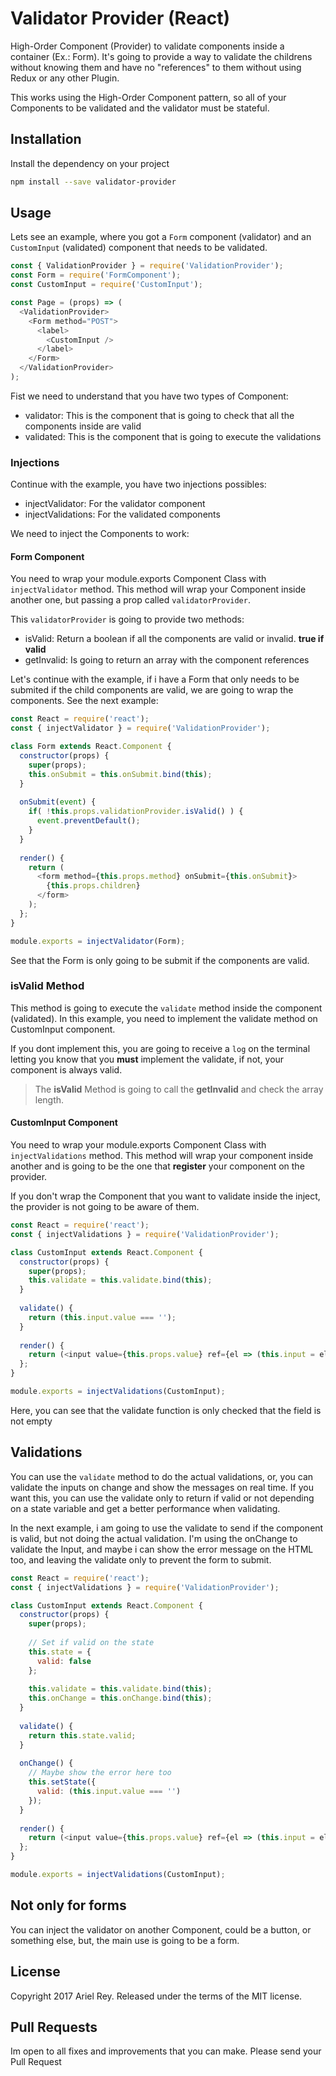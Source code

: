 # Validator Provider (React)

High-Order Component (Provider) to validate components inside a container (Ex.: Form). It's going to provide a way to validate the childrens without knowing them and have no "references" to them without using Redux or any other Plugin.

This works using the High-Order Component pattern, so all of your Components to be validated and the validator must be stateful.

## Installation

Install the dependency on your project

```bash
npm install --save validator-provider
```

## Usage

Lets see an example, where you got a `Form` component (validator) and an `CustomInput` (validated) component that needs to be validated.

```javascript
const { ValidationProvider } = require('ValidationProvider');
const Form = require('FormComponent');
const CustomInput = require('CustomInput');

const Page = (props) => (
  <ValidationProvider>
    <Form method="POST">
      <label>
        <CustomInput />
      </label>
    </Form>
  </ValidationProvider>
);
```

Fist we need to understand that you have two types of Component:

- validator: This is the component that is going to check that all the components inside are valid
- validated: This is the component that is going to execute the validations

### Injections

Continue with the example, you have two injections possibles:

- injectValidator: For the validator component
- injectValidations: For the validated components

We need to inject the Components to work:

#### Form Component

You need to wrap your module.exports Component Class with `injectValidator` method. This method will wrap your Component inside another one, but passing a prop called `validatorProvider`.

This `validatorProvider` is going to provide two methods:

- isValid: Return a boolean if all the components are valid or invalid. **true if valid**
- getInvalid: Is going to return an array with the component references

Let's continue with the example, if i have a Form that only needs to be submited if the child components are valid, we are going to wrap the components. See the next example:

```javascript
const React = require('react');
const { injectValidator } = require('ValidationProvider');

class Form extends React.Component {
  constructor(props) {
    super(props);
    this.onSubmit = this.onSubmit.bind(this);
  }
  
  onSubmit(event) {
    if( !this.props.validationProvider.isValid() ) {
      event.preventDefault();
    }
  }
  
  render() {
    return (
      <form method={this.props.method} onSubmit={this.onSubmit}>
        {this.props.children}
      </form>
    );
  };
}

module.exports = injectValidator(Form);
```

See that the Form is only going to be submit if the components are valid.

### isValid Method

This method is going to execute the `validate` method inside the component (validated). In this example, you need to implement the validate method on CustomInput component.

If you dont implement this, you are going to receive a `log` on the terminal letting you know that you **must** implement the validate, if not, your component is always valid.

> The **isValid** Method is going to call the **getInvalid** and check the array length.

#### CustomInput Component

You need to wrap your module.exports Component Class with `injectValidations` method. This method will wrap your component inside another and is going to be the one that **register** your component on the provider.

If you don't wrap the Component that you want to validate inside the inject, the provider is not going to be aware of them.

```javascript
const React = require('react');
const { injectValidations } = require('ValidationProvider');

class CustomInput extends React.Component {
  constructor(props) {
    super(props);
    this.validate = this.validate.bind(this);
  }
  
  validate() {
    return (this.input.value === '');
  }
  
  render() {
    return (<input value={this.props.value} ref={el => (this.input = el)} />);
  };
}

module.exports = injectValidations(CustomInput);
```

Here, you can see that the validate function is only checked that the field is not empty

## Validations

You can use the `validate` method to do the actual validations, or, you can validate the inputs on change and show the messages on real time. If you want this, you can use the validate only to return if valid or not depending on a state variable and get a better performance when validating.

In the next example, i am going to use the validate to send if the component is valid, but not doing the actual validation. I'm using the onChange to validate the Input, and maybe i can show the error message on the HTML too, and leaving the validate only to prevent the form to submit.

```javascript
const React = require('react');
const { injectValidations } = require('ValidationProvider');

class CustomInput extends React.Component {
  constructor(props) {
    super(props);
    
    // Set if valid on the state
    this.state = {
      valid: false
    };
    
    this.validate = this.validate.bind(this);
    this.onChange = this.onChange.bind(this);
  }
  
  validate() {
    return this.state.valid;
  }
  
  onChange() {
    // Maybe show the error here too
    this.setState({
      valid: (this.input.value === '')
    });
  }
  
  render() {
    return (<input value={this.props.value} ref={el => (this.input = el)} onChange={onChange} />);
  };
}

module.exports = injectValidations(CustomInput);
```

## Not only for forms

You can inject the validator on another Component, could be a button, or something else, but, the main use is going to be a form.

## License

Copyright 2017 Ariel Rey. Released under the terms of the MIT license.

## Pull Requests

Im open to all fixes and improvements that you can make. Please send your Pull Request
